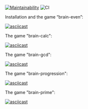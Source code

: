 [![Maintainability](https://api.codeclimate.com/v1/badges/7a199a4cc529047c775e/maintainability)](https://codeclimate.com/github/hallernsk/php-project-lvl1/maintainability)
![CI](https://github.com/hallernsk/php-project-lvl1/workflows/CI/badge.svg)


Installation and the game “brain-even”:

[![asciicast](https://asciinema.org/a/yg8fFmtVvxisb9cpsxdpzaLD9.svg)](https://asciinema.org/a/yg8fFmtVvxisb9cpsxdpzaLD9)


The game "brain-calc":

[![asciicast](https://asciinema.org/a/tzGKpFD11tlIksqaKMW8FTRHC.svg)](https://asciinema.org/a/tzGKpFD11tlIksqaKMW8FTRHC)

The game "brain-gcd":

[![asciicast](https://asciinema.org/a/QjUCc3l32Q7pyg6LFy3JbWIVt.svg)](https://asciinema.org/a/QjUCc3l32Q7pyg6LFy3JbWIVt)

The game "brain-progression":

[![asciicast](https://asciinema.org/a/O2WA29GOmmdT7m5GVC3jhKdCq.svg)](https://asciinema.org/a/O2WA29GOmmdT7m5GVC3jhKdCq)

The game "brain-prime":

[![asciicast](https://asciinema.org/a/GRFmf00WT5SX793Ev82cvngHS.svg)](https://asciinema.org/a/GRFmf00WT5SX793Ev82cvngHS)
